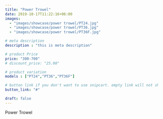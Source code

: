 ```yaml
---
title: "Power Trowel"
date: 2019-10-17T11:22:16+06:00
images: 
  - "images/showcase/power trowel/PT24.jpg"
  - "images/showcase/power trowel/PT36.jpg"
  - "images/showcase/power trowel/PT36F.jpg"

# meta description
description : "this is meta description"

# product Price
price: "300-700"
# discount_price: "25.00"

# product variation
models : ["PT24","PT36","PT36F"]

# button link if you don't want to use snipcart. empty link will not show button
button_link: "#"

draft: false
---
```


Power Trowel
